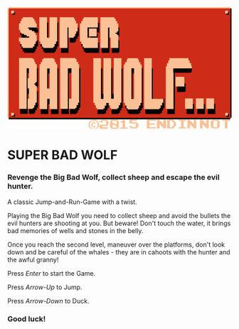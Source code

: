 ![](images/Logo.png)

# SUPER BAD WOLF

### Revenge the Big Bad Wolf, collect sheep and escape the evil hunter.

A classic Jump-and-Run-Game with a twist.

Playing the Big Bad Wolf you need to collect sheep and avoid the bullets the evil hunters are shooting at you. But beware! Don't touch the water, it brings bad memories of wells and stones in the belly.

Once you reach the second level, maneuver over the platforms, don't look down and be careful of the whales - they are in cahoots with the hunter and the awful granny!

Press *Enter* to start the Game.  

Press *Arrow-Up* to Jump.  

Press *Arrow-Down* to Duck.


### Good luck!

